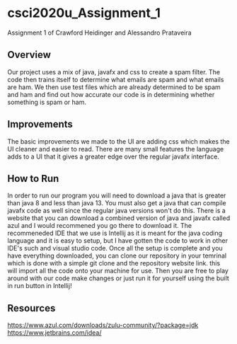 # csci2020u_Assignment_1
Assignment 1 of Crawford Heidinger and Alessandro Prataveira 


Overview
---------------------------------------------------
Our project uses a mix of java, javafx and css to create a
spam filter. The code then trains itself to determine what emails 
are spam and what emails are ham. We then use test files which are 
already determined to be spam and ham and find out how accurate our
code is in determining whether something is spam or ham.

Improvements
-----------------------------------------------------------------------------------------------
The basic improvements we made to the UI are adding css which makes the UI cleaner and
easier to read. There are many small features the language adds to a UI that it gives a greater
edge over the regular javafx interface.

How to Run
-----------------------------------------------------------------------------------------------
In order to run our program you will need to download a java that is greater than java 8 and less than java 13. You must also get a java that can compile javafx code as well since the regular java versions won't do this. There is a website that you can download a combined version of java and javafx called azul and I would recommened you go there to download it. The recommeneded IDE that we use is Intellij as it is meant for the java coding language and it is easy to setup, but I have gotten the code to work in other IDE's such and visual studio code. Once all the setup is complete and you have everything downloaded, you can clone our repository in your temrinal which is done with a simple git clone and the repository website link. this will import all the code onto your machine for use. Then you are free to play around with our code make changes or just run it for yourself using the built in run button in Intellij!


Resources
-----------------------------------------------------------------------------------------------
https://www.azul.com/downloads/zulu-community/?package=jdk
https://www.jetbrains.com/idea/









